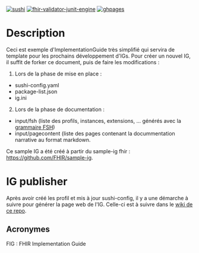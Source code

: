 [![sushi](https://github.com/M-Priour/ans-test/actions/workflows/checkFSH.yml/badge.svg)](https://github.com/M-Priour/ans-test/actions/workflows/checkFSH.yml)
[![fhir-validator-junit-engine](https://github.com/M-Priour/ans-test/actions/workflows/fhir-validator-junit-engine.yaml/badge.svg)](https://github.com/M-Priour/ans-test/actions/workflows/fhir-validator-junit-engine.yaml)
[![ghpages](https://github.com/M-Priour/ans-test/actions/workflows/gh-pages.yml/badge.svg)](https://github.com/M-Priour/ans-test/actions/workflows/gh-pages.yml)
# Description
Ceci est exemple d'ImplementationGuide très simplifié qui servira de template pour les prochains développement d'IGs. Pour créer un nouvel IG, il suffit de forker ce document, puis de faire les modifications :

1. Lors de la phase de mise en place :
* sushi-config.yaml
* package-list.json
* ig.ini

2. Lors de la phase de documentation :
* input/fsh (liste des profils, instances, extensions, ... générés avec la [grammaire FSH](https://build.fhir.org/ig/HL7/fhir-shorthand/))
* input/pagecontent (liste des pages contenant la docummentation narrative au format markdown.

Ce sample IG a été créé à partir du sample-ig fhir : https://github.com/FHIR/sample-ig.

# IG publisher

Après avoir créé les profil et mis à jour sushi-config, il y a une démarche à suivre pour générer la page web de l'IG. Celle-ci est à suivre dans le [wiki de ce repo](https://github.com/ansforge/FIG_ans-ig-sample/wiki).



## Acronymes
FIG : FHIR Implementation Guide
